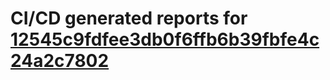 # CI/CD generated reports for [12545c9fdfee3db0f6ffb6b39fbfe4c24a2c7802](https://github.com/hydephp/develop/commit/12545c9fdfee3db0f6ffb6b39fbfe4c24a2c7802)
